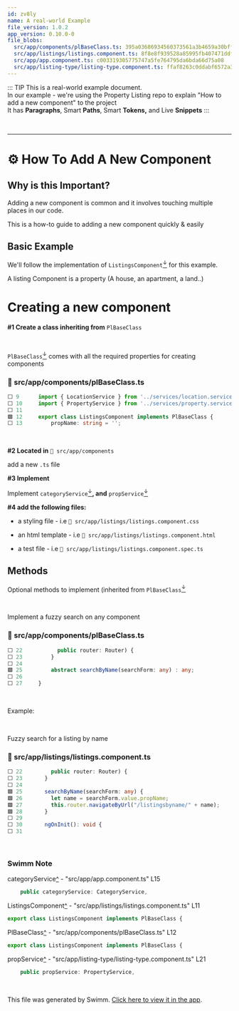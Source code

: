 ```yaml
---
id: zv8ly
name: A real-world Example
file_version: 1.0.2
app_version: 0.10.0-0
file_blobs:
  src/app/components/plBaseClass.ts: 395a03686934560373561a3b4659a30bffdedea4
  src/app/listings/listings.component.ts: 8f8e8f939528a85995fb407471ddf494b79c3b60
  src/app/app.component.ts: c003319305775747a5fe764795da6bda66d75a08
  src/app/listing-type/listing-type.component.ts: ffaf8263c0ddabf6572a31212f414e7fc206c856
---
```


<!--BANNER-->
::: TIP
This is a real-world example document.  
In our example - we're using the Property Listing repo to explain "How to add a new component" to the project  
It has **Paragraphs**, Smart **Paths**, Smart **Tokens,** and Live **Snippets**
:::

<br/>




* * *




# ⚙️ How To Add A New Component




## Why is this Important?

Adding a new component is common and it involves touching multiple places in our code.

This is a how-to guide to adding a new component quickly & easily




## Basic Example

We'll follow the implementation of `ListingsComponent`[<sup id="1iCFu2">↓</sup>](#f-1iCFu2) for this example.

A listing Component is a property (A house, an apartment, a land..)




# Creating a new component

**#1 Create a class inheriting from** `PlBaseClass`

<br/>

`PlBaseClass`[<sup id="Fs8t0">↓</sup>](#f-Fs8t0) comes with all the required properties for creating components
<!-- NOTE-swimm-snippet: the lines below link your snippet to Swimm -->
### 📄 src/app/components/plBaseClass.ts
```typescript
⬜ 9      import { LocationService } from '../services/location.service';
⬜ 10     import { PropertyService } from '../services/property.service';
⬜ 11     
🟩 12     export class ListingsComponent implements PlBaseClass {
⬜ 13         propName: string = '';
```

<br/>

**#2 Located in** `📄 src/app/components`

add a new `.ts` file




**#3 Implement**

Implement `categoryService`[<sup id="ZtnDEE">↓</sup>](#f-ZtnDEE)**, and** `propService`[<sup id="Z13pftq">↓</sup>](#f-Z13pftq)




**#4 add the following files:**

*   a styling file - i.e `📄 src/app/listings/listings.component.css`
    
*   an html template - i.e `📄 src/app/listings/listings.component.html`
    
*   a test file - i.e `📄 src/app/listings/listings.component.spec.ts`
    




## Methods

Optional methods to implement (inherited from `PlBaseClass`[<sup id="Fs8t0">↓</sup>](#f-Fs8t0)

<br/>

Implement a fuzzy search on any component
<!-- NOTE-swimm-snippet: the lines below link your snippet to Swimm -->
### 📄 src/app/components/plBaseClass.ts
```typescript
⬜ 22           public router: Router) {
⬜ 23         }
⬜ 24     
🟩 25         abstract searchByName(searchForm: any) : any;
⬜ 26          
⬜ 27     }
```

<br/>

Example:

<br/>

Fuzzy search for a listing by name
<!-- NOTE-swimm-snippet: the lines below link your snippet to Swimm -->
### 📄 src/app/listings/listings.component.ts
```typescript
⬜ 22         public router: Router) {
⬜ 23       }
⬜ 24     
🟩 25       searchByName(searchForm: any) {
🟩 26         let name = searchForm.value.propName;
🟩 27         this.router.navigateByUrl("/listingsbyname/" + name);
🟩 28       }
⬜ 29     
⬜ 30       ngOnInit(): void {
⬜ 31     
```

<br/>

<!-- THIS IS AN AUTOGENERATED SECTION. DO NOT EDIT THIS SECTION DIRECTLY -->
### Swimm Note

<span id="f-ZtnDEE">categoryService</span>[^](#ZtnDEE) - "src/app/app.component.ts" L15
```typescript
    public categoryService: CategoryService,
```

<span id="f-1iCFu2">ListingsComponent</span>[^](#1iCFu2) - "src/app/listings/listings.component.ts" L11
```typescript
export class ListingsComponent implements PlBaseClass {
```

<span id="f-Fs8t0">PlBaseClass</span>[^](#Fs8t0) - "src/app/components/plBaseClass.ts" L12
```typescript
export class ListingsComponent implements PlBaseClass {
```

<span id="f-Z13pftq">propService</span>[^](#Z13pftq) - "src/app/listing-type/listing-type.component.ts" L21
```typescript
    public propService: PropertyService,
```

<br/>

This file was generated by Swimm. [Click here to view it in the app](http://localhost:5000/repos/Z2l0aHViJTNBJTNBcHJvcGVydHktbGlzdGluZy1zYW5kYm94JTNBJTNBc3dpbW1pbw==/docs/zv8ly).